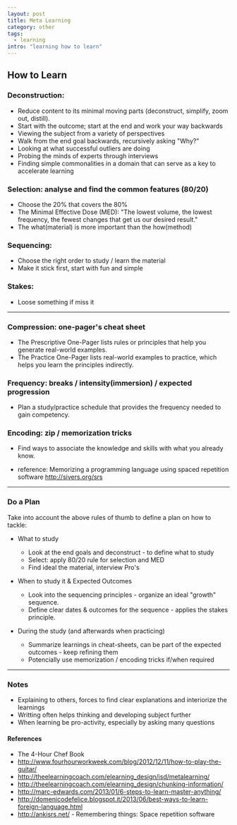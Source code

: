 ```yaml
---
layout: post
title: Meta Learning
category: other
tags:
  - learning
intro: "learning how to learn"
---
```


## How to Learn

### Deconstruction:
- Reduce content to its minimal moving parts (deconstruct, simplify, zoom out, distill).
- Start with the outcome; start at the end and work your way backwards
- Viewing the subject from a variety of perspectives 
- Walk from the end goal backwards, recursively asking "Why?"
- Looking at what successful outliers are doing 
- Probing the minds of experts through interviews
- Finding simple commonalities in a domain that can serve as a key to accelerate learning

### Selection: analyse and find the common features (80/20)
- Choose the 20% that covers the 80%
- The Minimal Effective Dose (MED): "The lowest volume, the lowest frequency, the fewest changes that get us our desired result."
- The what(material) is more important than the how(method)

### Sequencing: 
- Choose the right order to study / learn the material
- Make it stick first, start with fun and simple

### Stakes: 
- Loose something if miss it

---

### Compression: one-pager's cheat sheet
- The Prescriptive One-Pager lists rules or principles that help you generate real-world examples.
- The Practice One-Pager lists real-world examples to practice, which helps you learn the principles indirectly.

### Frequency: breaks / intensity(immersion) / expected progression
- Plan a study/practice schedule that provides the frequency needed to gain competency.

### Encoding: zip  / memorization tricks
- Find ways to associate the knowledge and skills with what you already know.

- reference: Memorizing a programming language using spaced repetition software http://sivers.org/srs

---

### Do a Plan

Take into account the above rules of thumb to define a plan on how to tackle:

 - What to study
   - Look at the end goals and deconstruct - to define what to study
   - Select: apply 80/20 rule for selection and MED
   - Find ideal the material, interview Pro's
 
 - When to study it & Expected Outcomes
   - Look into the sequencing principles - organize an ideal "growth" sequence.
   - Define clear dates & outcomes for the sequence - applies the stakes principle.

 - During the study (and afterwards when practicing)
   - Summarize learnings in cheat-sheets, can be part of the expected outcomes - keep refining them
   - Potencially use memorization / encoding tricks if/when required

---

### Notes
- Explaining to others, forces to find clear explanations and interiorize the learnings
- Writting often helps thinking and developing subject further
- When learning be pro-activity, especially by asking many questions

#### References
- The 4-Hour Chef Book
- http://www.fourhourworkweek.com/blog/2012/12/11/how-to-play-the-guitar/
- http://theelearningcoach.com/elearning_design/isd/metalearning/
- http://theelearningcoach.com/elearning_design/chunking-information/
- http://marc-edwards.com/2013/01/6-steps-to-learn-master-anything/
- http://domenicodefelice.blogspot.it/2013/06/best-ways-to-learn-foreign-language.html
- http://ankisrs.net/ - Remembering things: Space repetition software
